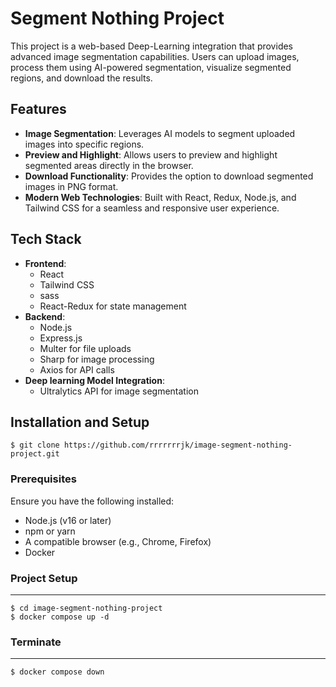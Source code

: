 # Segment Nothing Project

This project is a web-based Deep-Learning integration that provides advanced image segmentation capabilities. Users can upload images, process them using AI-powered segmentation, visualize segmented regions, and download the results.

## Features
- **Image Segmentation**: Leverages AI models to segment uploaded images into specific regions.
- **Preview and Highlight**: Allows users to preview and highlight segmented areas directly in the browser.
- **Download Functionality**: Provides the option to download segmented images in PNG format.
- **Modern Web Technologies**: Built with React, Redux, Node.js, and Tailwind CSS for a seamless and responsive user experience.

## Tech Stack
- **Frontend**:
  - React
  - Tailwind CSS
  - sass
  - React-Redux for state management
- **Backend**:
  - Node.js
  - Express.js
  - Multer for file uploads
  - Sharp for image processing
  - Axios for API calls
- **Deep learning Model Integration**:
  - Ultralytics API for image segmentation

## Installation and Setup
```
$ git clone https://github.com/rrrrrrrjk/image-segment-nothing-project.git
```

### Prerequisites
Ensure you have the following installed:
- Node.js (v16 or later)
- npm or yarn
- A compatible browser (e.g., Chrome, Firefox)
- Docker

### Project Setup
------
```
$ cd image-segment-nothing-project
$ docker compose up -d
```
### Terminate
------
```
$ docker compose down
```


